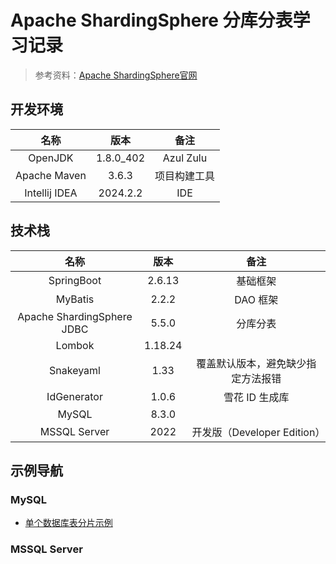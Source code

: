 # Apache ShardingSphere 分库分表学习记录

> 参考资料：[Apache ShardingSphere官网](https://shardingsphere.apache.org/document/current/en/overview/)

## 开发环境

|      名称       |    版本     |    备注     |
|:-------------:|:---------:|:---------:|
|    OpenJDK    | 1.8.0_402 | Azul Zulu |
| Apache Maven  |   3.6.3   |  项目构建工具   |
| Intellij IDEA | 2024.2.2  |    IDE    |

## 技术栈

|             名称             |   版本    |           备注           |
|:--------------------------:|:-------:|:----------------------:|
|         SpringBoot         | 2.6.13  |          基础框架          |
|          MyBatis           |  2.2.2  |         DAO 框架         |
| Apache ShardingSphere JDBC |  5.5.0  |          分库分表          |
|           Lombok           | 1.18.24 |                        |
|         Snakeyaml          |  1.33   |   覆盖默认版本，避免缺少指定方法报错    |
|        IdGenerator         |  1.0.6  |       雪花 ID 生成库        |
|           MySQL            |  8.3.0  |                        |
|        MSSQL Server        |  2022   | 开发版（Developer Edition） |

## 示例导航

### MySQL

- [单个数据库表分片示例](./mysql-single-db-sharding)

### MSSQL Server
